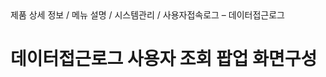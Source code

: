 <!--breadcrumb:제품 상세 정보 / 메뉴 설명 / 시스템관리 / 사용자접속로그 – 데이터접근로그--><span class="md-breadcrumb">제품 상세 정보 / 메뉴 설명 / 시스템관리 / 사용자접속로그 – 데이터접근로그</span>
# 데이터접근로그 사용자 조회 팝업 화면구성
